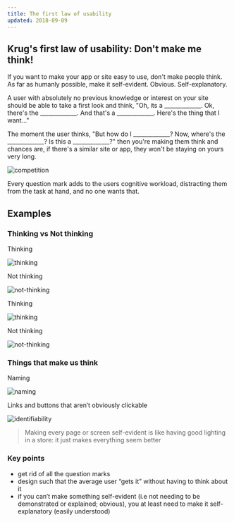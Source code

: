 ```yaml
---
title: The first law of usability
updated: 2018-09-09
---
```

## Krug's first law of usability: Don't make me think!
If you want to make your app or site easy to use, don't make people think. As far as humanly possible, make it self-evident. Obvious. Self-explanatory.

A user with absolutely no previous knowledge or interest on your site should be able to take a first look and think, "Oh, its a _____________. Ok, there's the _____________. And that's a _____________. Here's the thing that I want..."

The moment the user thinks, "But how do I _____________? Now, where's the _____________? Is this a _____________?" then you're making them think and chances are, if there's a similar site or app, they won't be staying on yours very long.

![competition](https://thepracticaldev.s3.amazonaws.com/i/wh7gw1ll2hlm1zl5lhzj.jpg)

Every question mark adds to the users cognitive workload, distracting them from the task at hand, and no one wants that.

## Examples 
### Thinking vs Not thinking
Thinking

![thinking](https://thepracticaldev.s3.amazonaws.com/i/2n8olod9gyt2ig2qrbbd.jpg)

Not thinking

![not-thinking](https://thepracticaldev.s3.amazonaws.com/i/s0txd8yifh39urb9xua6.jpg)

Thinking

![thinking](https://thepracticaldev.s3.amazonaws.com/i/m09q4s9u44wzf50i9bga.jpg)

Not thinking

![not-thinking](https://thepracticaldev.s3.amazonaws.com/i/x4sjeol5g0rxfgbixhfo.jpg)

### Things that make us think
Naming

![naming](https://thepracticaldev.s3.amazonaws.com/i/r28tg8aif018jf8odcls.jpg)

Links and buttons that aren’t obviously clickable

![identifiability](https://thepracticaldev.s3.amazonaws.com/i/yuc76fj24zyw16t6zbkx.jpg)

>Making every page or screen self-evident is like having good lighting in a store: it just makes everything seem better

### Key points
* get rid of all the question marks
* design such that the average user “gets it” without having to think about it
* if you can’t make something self-evident (i.e not needing to be demonstrated or explained; obvious), you at least need to make it self-explanatory (easily understood)